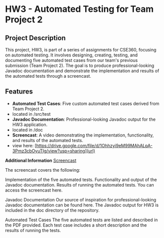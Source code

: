 # HW3 - Automated Testing for Team Project 2

## Project Description

This project, HW3, is part of a series of assignments for CSE360, focusing on automated testing. It involves designing, creating, testing, and documenting five automated test cases from our team's previous submission (Team Project 2). The goal is to produce professional-looking Javadoc documentation and demonstrate the implementation and results of the automated tests through a screencast.

## Features

- **Automated Test Cases**: Five custom automated test cases derived from Team Project 2.
- located in /src/test
- **Javadoc Documentation**: Professional-looking Javadoc output for the HW3 application.
- located in /doc
- **Screencast**: A video demonstrating the implementation, functionality, and results of the automated tests.
- view here: [https://drive.google.com/file/d/1Ohhzyi9eM99MAhALpA-3Pmz3cbOyuTIg/view?usp=sharing](url)

**Additional Information**
[Screencast]([https://github.com/prodbrandon/CSE360HW3](https://drive.google.com/file/d/1Ohhzyi9eM99MAhALpA-3Pmz3cbOyuTIg/view?usp=sharing))

The screencast covers the following:

Implementation of the five automated tests.
Functionality and output of the Javadoc documentation.
Results of running the automated tests.
You can access the screencast here.

Javadoc Documentation
Our source of inspiration for professional-looking Javadoc documentation can be found here. The Javadoc output for HW3 is included in the doc directory of the repository.

Automated Test Cases
The five automated tests are listed and described in the PDF provided. Each test case includes a short description and the results of running the tests.
